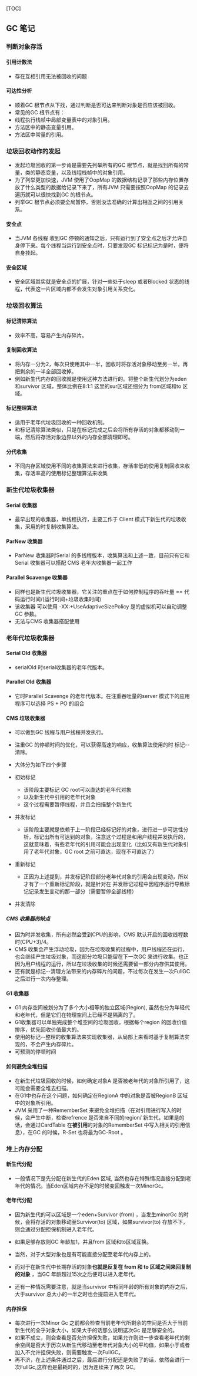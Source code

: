 [TOC]

## GC 笔记



### 判断对象存活

#### 引用计数法

* 存在互相引用无法被回收的问题

#### 可达性分析

* 顺着GC 根节点从下找，通过判断是否可达来判断对象是否应该被回收。
* 常见的GC 根节点有：
* 线程执行栈帧中局部变量表中的对象引用。
* 方法区中的静态变量引用。
* 方法区中常量的引用。

### 垃圾回收动作的发起

* 发起垃圾回收的第一步肯是需要先列举所有的GC 根节点，就是找到所有的常量，类的静态变量，以及线程栈帧中的对象引用。
* 为了列举更加快速，JVM 使用了OopMap 的数据结构记录了那些内存位置存放了什么类型的数据给记录下来了，所有JVM 只需要按照OopMap 的记录去遍历就可以很快找到GC 的根节点。
* 列举GC 根节点必须要全局暂停，否则没法准确的计算出相互之间的引用关系。

#### 安全点

* 当JVM 各线程 收到GC 停顿的通知之后，只有运行到了安全点之后才允许自身停下来。每个线程当运行到安全点时，只要发现GC 标记标记为是时，便将自身挂起。

#### 安全区域

* 安全区域其实就是安全点的扩展，针对一些处于sleep 或者Blocked 状态的线程，代表这一片区域内都不会发生对象引用关系变化。

### 垃圾回收算法

#### 标记清除算法

* 效率不高，容易产生内存碎片。

#### 复制回收算法

* 将内存一分为2，每次只使用其中一半，回收时将存活对象移动至另一半，再把剩余的一半全部回收掉。
* 例如新生代内存的回收就是使用这种方法进行的。将整个新生代划分为eden 和survivor 区域，整体比例在8:1:1 这里的sur区域还细分为 from区域和to 区域。

#### 标记整理算法

* 适用于老年代垃圾回收的一种回收机制。
* 和标记清除算法类似，只是在标记完成之后会将所有存活的对象都移动到一端，然后将存活对象边界以外的内存全部清理即可。

#### 分代收集

* 不同内存区域使用不同的收集算法来进行收集，存活率低的使用复制回收来收集，存活率高的使用标记整理算法来收集

### 新生代垃圾收集器

#### Serial 收集器

* 最早出现的收集器，单线程执行，主要工作于 Client 模式下新生代的垃圾收集，采用的时复制收集算法。

#### ParNew 收集器

* ParNew 收集器时Serial 的多线程版本，收集算法和上述一致，目前只有它和Serial 收集器可以搭配 CMS 老年大收集器一起工作

#### Parallel Scavenge 收集器

* 同样也是新生代垃圾收集器，它关注的重点在于如何控制程序的吞吐量 == 代码运行时间/(运行时间+垃圾收集时间)
* 该收集器 可以使用 -XX:+UseAdaptiveSizePolicy  是的虚拟机可以自动调整GC 参数。
* 无法与CMS 收集器搭配使用

### 老年代垃圾收集器

#### Serial Old 收集器

* serialOld 时serial收集器的老年代版本。

#### Parallel Old 收集器

* 它时Parallel Scavenge 的老年代版本。在注重吞吐量的server 模式下的应用程序可以选择 PS + PO 的组合

#### CMS 垃圾收集器

* 可以做到GC 线程与用户线程并发执行。

* 注重GC 的停顿时间的优化，可以获得高速的响应，收集算法使用的时 标记--清除。
* 大体分为如下四个步骤
* 初始标记
  * 该阶段主要标记 GC root可以直达的老年代对象
  * 以及新生代中引用的老年代对象
  * 这个过程需要暂停线程，并且会扫描整个新生代

* 并发标记
  * 该阶段主要就是依赖于上一阶段已经标记好的对象，进行进一步可达性分析，标记出所有可达到的对象，注意这个过程是和用户线程并发执行的，这就意味着，有些老年代的引用可能会出现变化（比如又有新生代对象引用了老年代对象，GC root 之前可直达，现在不可直达了）
* 重新标记
  * 正因为上述提到，并发标记阶段部分老年代对象的引用会出现变动，所以才有了一个重新标记阶段，就是针对在 并发标记过程中因程序运行导致标记记录发生变动的那一部分（需要暂停全部线程）
* 并发清除

##### CMS 收集器的缺点

* 因为时并发收集，所有必然会受到CPU的影响，CMS 默认开启的回收线程数时(CPU+3)/4。
* CMS 收集会产生浮动垃圾，因为在垃圾收集的过程中，用户线程还在运行，也会继续产生垃圾对象，而这部分垃圾只能留在下一次GC 来进行收集。也正因为用户线程的运行，所以在垃圾收集的时候还需要留一部分内存供其使用。
* 还有就是标记--清理方法带来的内存碎片的问题，不过每次在发生一次FullGC 之后进行一次内存整理。

#### G1 收集器

* G1 内存空间被划分为了多个大小相等的独立区域(Region), 虽然也分为年轻代和老年代，但是它们在物理空间上已经不是隔离的了。
* G1收集器可以单独完成整个堆空间的垃圾回收，根据每个region 的回收价值排序，优先回收价值最大的。
* 使用的标记--整理的收集算法来实现收集器，从局部上来看时基于复制算法实现的，不会产生内存碎片。
* 可预测的停顿时间

#### 如何避免全堆扫描

* 在新生代垃圾回收的时候，如何确定对象A 是否被老年代的对象所引用了，这可能会需要全堆去扫描。
* 在G1中也存在这个问题，如何确定在RegionA 中的对象是否被RegionB 区域中的对象所引用。
* JVM 采用了一种RememberSet 来避免全堆扫描（在对引用进行写入的时候，会产生中断，检查refrence 是否来自不同的region/ 新生代，如果是的话，会通过CardTable 在**被引用**的对象的RememberSet 中写入相关的引用信息），在GC 的时候，R-Set 也将最为GC-Root 。

### 堆上内存分配

#### 新生代分配

* 一般情况下是先分配在新生代的Eden 区域, 当然也存在特殊情况直接分配到老年代的情况。当Eden区域内存不足的时候变回触发一次MinorGc。

#### 老年代分配

* 因为新生代的可以区域是一个eden+Survivor (from) ，当发生minorGc 的时候，会将存活的对象移动至Survivor(to) 区域，如果survivor(to) 存放不下，则会通过分配担保机制进入老年代。

* 如果足够存放则GC 年龄加1，并且from 区域和to区域互换。

* 当然，对于大型对象也是有可能直接分配至老年代内存上的。

* 而对于在新生代中长期存活的对象**也就是反复在 from 和 to 区域之间来回复制的对象** ，当GC 年龄超过15次之后便可以进入老年代。

* 还有一种情况需要注意，就是当survivor 中相同年龄的所有对象的内存之后，大于survivor 总大小的一半之时也会提前进入老年代。


#### 内存担保

* 每次进行一次Minor Gc 之前都会检查当前老年代所剩余的空间是否大于当前新生代的全乎对象大小，如果大于的话那么说明这次Gc 是足够安全的。
* 如果不成立，则会查看是否允许担保失败，如果允许则进一步查看老年代的剩余空间是否大于历次从新生代移动至老年代对象大小的平均值，如果小于或者加入不允许担保失败，则需要触发一次FullGC。
* 再不济，在上述条件通过之后，最后进行分配还是失败了的话，依然会进行一次FullGc,这样也是最耗时的，因为连续来了两次 GC。

